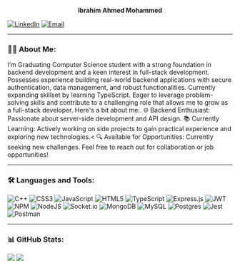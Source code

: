 <p align="center"><strong>Ibrahim Ahmed Mohammed</strong></p>

[![LinkedIn](https://camo.githubusercontent.com/4b86e7f8b383ea43a2c64d523d13da1eeb477f3e5b37cd33df3dc642d7c180ae/68747470733a2f2f696d672e736869656c64732e696f2f62616467652f4c696e6b6564496e2d436f6e6e6563742d626c75653f7374796c653d666f722d7468652d6261646765266c6f676f3d6c696e6b6564696e)](https://linkedin.com/in//in/ibrahim-ahmed-ib)   [![Email](https://camo.githubusercontent.com/8a07079de195778dc77225ef9e02346766e49a2543cb302298990bc6f5eb52af/68747470733a2f2f696d672e736869656c64732e696f2f62616467652f456d61696c2d436f6e746163742d7265643f7374796c653d666f722d7468652d6261646765266c6f676f3d676d61696c)](mailto:ibrahimahmed23j@gmail.com)
<hr>

### 👨&zwj;💻 About Me:
I’m Graduating Computer Science student with a strong foundation in backend development and a keen interest in full-stack development. Possesses experience building real-world backend applications with secure authentication, data management, and robust functionalities. Currently expanding skillset by learning TypeScript. Eager to leverage problem-solving skills and contribute to a challenging role that allows me to grow as a full-stack developer. Here's a bit about me:.
🌐 Backend Enthusiast: Passionate about server-side development and API design.
📚 Currently Learning: Actively working on side projects to gain practical experience and exploring new technologies.<
🔍 Available for Opportunities: Currently seeking new challenges. Feel free to reach out for collaboration or job opportunities!
<hr>

### 🛠️ Languages and Tools:
![C++](https://img.shields.io/badge/c++-%2300599C.svg?style=for-the-badge&logo=c%2B%2B&logoColor=white) ![CSS3](https://img.shields.io/badge/css3-%231572B6.svg?style=for-the-badge&logo=css3&logoColor=white) ![JavaScript](https://img.shields.io/badge/javascript-%23323330.svg?style=for-the-badge&logo=javascript&logoColor=%23F7DF1E) ![HTML5](https://img.shields.io/badge/html5-%23E34F26.svg?style=for-the-badge&logo=html5&logoColor=white) ![TypeScript](https://img.shields.io/badge/typescript-%23007ACC.svg?style=for-the-badge&logo=typescript&logoColor=white) ![Express.js](https://img.shields.io/badge/express.js-%23404d59.svg?style=for-the-badge&logo=express&logoColor=%2361DAFB) ![JWT](https://img.shields.io/badge/JWT-black?style=for-the-badge&logo=JSON%20web%20tokens) ![NPM](https://img.shields.io/badge/NPM-%23CB3837.svg?style=for-the-badge&logo=npm&logoColor=white) ![NodeJS](https://img.shields.io/badge/node.js-6DA55F?style=for-the-badge&logo=node.js&logoColor=white) ![Socket.io](https://img.shields.io/badge/Socket.io-black?style=for-the-badge&logo=socket.io&badgeColor=010101) ![MongoDB](https://img.shields.io/badge/MongoDB-%234ea94b.svg?style=for-the-badge&logo=mongodb&logoColor=white) ![MySQL](https://img.shields.io/badge/mysql-%2300000f.svg?style=for-the-badge&logo=mysql&logoColor=white) ![Postgres](https://img.shields.io/badge/postgres-%23316192.svg?style=for-the-badge&logo=postgresql&logoColor=white) ![Jest](https://img.shields.io/badge/-jest-%23C21325?style=for-the-badge&logo=jest&logoColor=white) ![Postman](https://img.shields.io/badge/Postman-FF6C37?style=for-the-badge&logo=postman&logoColor=white)
<hr>

### 📊 GitHub Stats:
![](https://github-readme-streak-stats.herokuapp.com/?user=ibrahimahmed237&theme=city_light&hide_border=false) ![](https://github-readme-stats.vercel.app/api/top-langs/?username=ibrahimahmed237&theme=city_light&hide_border=false&include_all_commits=false&count_private=true&layout=compact)

